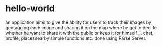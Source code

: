 # hello-world
an application aims to give the ability for users to track their images by geotagging each image and sharing it on the map where he get to decide whether he want to share it with the public or keep it for himself ... chat, profile, placesnearby simple functions etc.
done using Parse Server.
